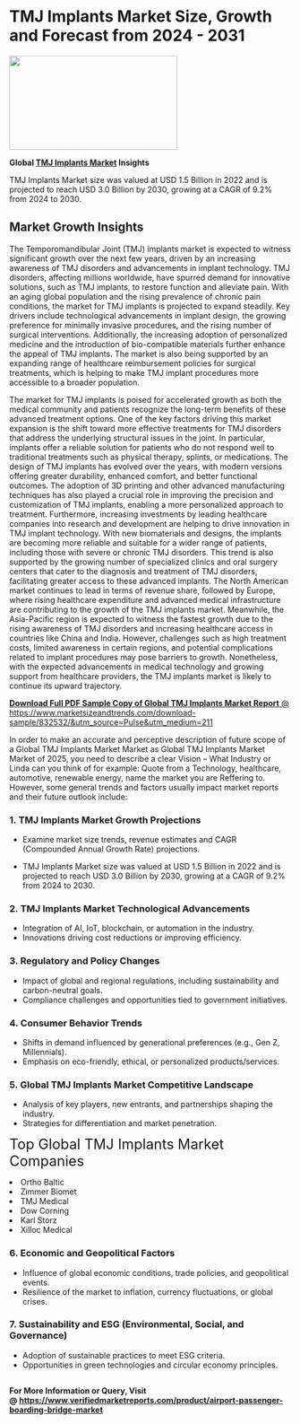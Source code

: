 <H1>TMJ Implants Market Size, Growth and Forecast from 2024 - 2031</H1><img class="aligncenter size-medium wp-image-584254" src="https://thirdeyenews.in/wp-content/uploads/2024/09/Global-Market-Research-300x168.jpeg" alt="" width="300" height="168" /><p><strong>Global&nbsp;<a href="https://www.marketsizeandtrends.com/download-sample/832532/&amp;utm_source=Pulse&amp;utm_medium=211">TMJ Implants Market</a> Insights</strong></p><p>TMJ Implants Market size was valued at USD 1.5 Billion in 2022 and is projected to reach USD 3.0 Billion by 2030, growing at a CAGR of 9.2% from 2024 to 2030.</p><p><h2>Market Growth Insights</h2> <p>The Temporomandibular Joint (TMJ) implants market is expected to witness significant growth over the next few years, driven by an increasing awareness of TMJ disorders and advancements in implant technology. TMJ disorders, affecting millions worldwide, have spurred demand for innovative solutions, such as TMJ implants, to restore function and alleviate pain. With an aging global population and the rising prevalence of chronic pain conditions, the market for TMJ implants is projected to expand steadily. Key drivers include technological advancements in implant design, the growing preference for minimally invasive procedures, and the rising number of surgical interventions. Additionally, the increasing adoption of personalized medicine and the introduction of bio-compatible materials further enhance the appeal of TMJ implants. The market is also being supported by an expanding range of healthcare reimbursement policies for surgical treatments, which is helping to make TMJ implant procedures more accessible to a broader population.</p> <p><a href="#"></a></p> <p>The market for TMJ implants is poised for accelerated growth as both the medical community and patients recognize the long-term benefits of these advanced treatment options. One of the key factors driving this market expansion is the shift toward more effective treatments for TMJ disorders that address the underlying structural issues in the joint. In particular, implants offer a reliable solution for patients who do not respond well to traditional treatments such as physical therapy, splints, or medications. The design of TMJ implants has evolved over the years, with modern versions offering greater durability, enhanced comfort, and better functional outcomes. The adoption of 3D printing and other advanced manufacturing techniques has also played a crucial role in improving the precision and customization of TMJ implants, enabling a more personalized approach to treatment. Furthermore, increasing investments by leading healthcare companies into research and development are helping to drive innovation in TMJ implant technology. With new biomaterials and designs, the implants are becoming more reliable and suitable for a wider range of patients, including those with severe or chronic TMJ disorders. This trend is also supported by the growing number of specialized clinics and oral surgery centers that cater to the diagnosis and treatment of TMJ disorders, facilitating greater access to these advanced implants. The North American market continues to lead in terms of revenue share, followed by Europe, where rising healthcare expenditure and advanced medical infrastructure are contributing to the growth of the TMJ implants market. Meanwhile, the Asia-Pacific region is expected to witness the fastest growth due to the rising awareness of TMJ disorders and increasing healthcare access in countries like China and India. However, challenges such as high treatment costs, limited awareness in certain regions, and potential complications related to implant procedures may pose barriers to growth. Nonetheless, with the expected advancements in medical technology and growing support from healthcare providers, the TMJ implants market is likely to continue its upward trajectory.</p> <p><a href="#"></p><p><span class=""><strong>Download Full PDF Sample Copy of Global TMJ Implants Market Report</strong> @ <a href="https://www.marketsizeandtrends.com/download-sample/832532/&amp;utm_source=Pulse&amp;utm_medium=211" target="_blank">https://www.marketsizeandtrends.com/download-sample/832532/&amp;utm_source=Pulse&amp;utm_medium=211</a></span></p><p>In order to make an accurate and perceptive description of future scope of a Global&nbsp;TMJ Implants Market Market as Global&nbsp;TMJ Implants Market Market of 2025, you need to describe a clear Vision &ndash; What Industry or Linda can you think of for example: Quote from a Technology, healthcare, automotive, renewable energy, name the market you are Reffering to. However, some general trends and factors usually impact market reports and their future outlook include:</p><h3>1.&nbsp;<strong>TMJ Implants Market Growth Projections</strong></h3><ul><li>Examine market size trends, revenue estimates and CAGR (Compounded Annual Growth Rate) projections.</li><li><p>TMJ Implants Market size was valued at USD 1.5 Billion in 2022 and is projected to reach USD 3.0 Billion by 2030, growing at a CAGR of 9.2% from 2024 to 2030.</p></li></ul><h3>2.&nbsp;<strong>TMJ Implants Market Technological Advancements</strong></h3><ul><li>Integration of AI, IoT, blockchain, or automation in the industry.</li><li>Innovations driving cost reductions or improving efficiency.</li></ul><h3>3.&nbsp;<strong>Regulatory and Policy Changes</strong></h3><ul><li>Impact of global and regional regulations, including sustainability and carbon-neutral goals.</li><li>Compliance challenges and opportunities tied to government initiatives.</li></ul><h3>4.&nbsp;<strong>Consumer Behavior Trends</strong></h3><ul><li>Shifts in demand influenced by generational preferences (e.g., Gen Z, Millennials).</li><li>Emphasis on eco-friendly, ethical, or personalized products/services.</li></ul><h3>5.&nbsp;<strong>Global TMJ Implants Market Competitive Landscape</strong></h3><ul><li>Analysis of key players, new entrants, and partnerships shaping the industry.</li><li>Strategies for differentiation and market penetration.</li></ul><p data-pm-slice="1 1 []"><span style="color: inherit; font-family: inherit; font-size: 25px;">Top Global TMJ Implants Market Companies</span></p><div class="" data-test-id=""><p><li>Ortho Baltic</li><li> Zimmer Biomet</li><li> TMJ Medical</li><li> Dow Corning</li><li> Karl Storz</li><li> Xilloc Medical</li></p></div><h3>6.&nbsp;<strong>Economic and Geopolitical Factors</strong></h3><ul><li>Influence of global economic conditions, trade policies, and geopolitical events.</li><li>Resilience of the market to inflation, currency fluctuations, or global crises.</li></ul><h3>7.&nbsp;<strong>Sustainability and ESG (Environmental, Social, and Governance)</strong></h3><ul><li>Adoption of sustainable practices to meet ESG criteria.</li><li>Opportunities in green technologies and circular economy principles.</li></ul><h2><strong style="font-size: 14px;">For More Information or Query, Visit @&nbsp;</strong><a style="background-color: #ffffff; font-size: 14px;" href="https://www.marketsizeandtrends.com/report/tmj-implants-market/" target="_blank">https://www.verifiedmarketreports.com/product/airport-passenger-boarding-bridge-market</a></h2>
